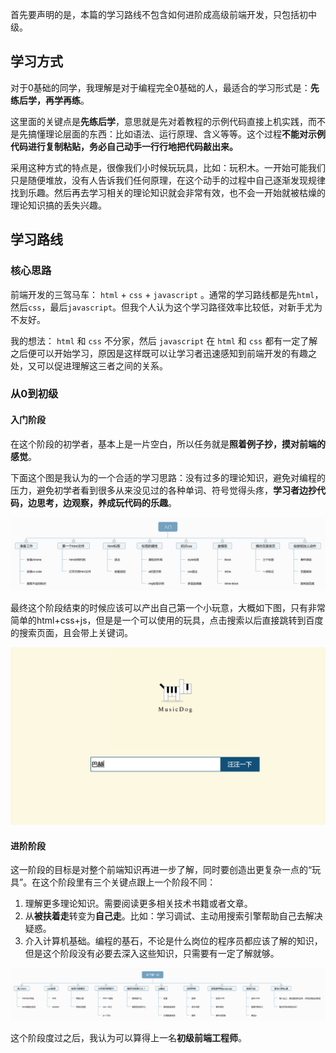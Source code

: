首先要声明的是，本篇的学习路线不包含如何进阶成高级前端开发，只包括初中级。


## 学习方式

对于0基础的同学，我理解是对于编程完全0基础的人，最适合的学习形式是：**先练后学，再学再练**。

这里面的关键点是**先练后学**，意思就是先对着教程的示例代码直接上机实践，而不是先搞懂理论层面的东西：比如语法、运行原理、含义等等。这个过程**不能对示例代码进行复制粘贴，务必自己动手一行行地把代码敲出来。**

采用这种方式的特点是，很像我们小时候玩玩具，比如：玩积木。一开始可能我们只是随便堆放，没有人告诉我们任何原理，在这个动手的过程中自己逐渐发现规律找到乐趣。然后再去学习相关的理论知识就会非常有效，也不会一开始就被枯燥的理论知识搞的丢失兴趣。

## 学习路线

### 核心思路

前端开发的三驾马车： `html` + `css` + `javascript` 。通常的学习路线都是先`html`，然后`css`，最后`javascript`。但我个人认为这个学习路径效率比较低，对新手尤为不友好。

我的想法： `html` 和 `css` 不分家，然后 `javascript` 在 `html` 和 `css` 都有一定了解之后便可以开始学习，原因是这样既可以让学习者迅速感知到前端开发的有趣之处，又可以促进理解这三者之间的关系。


### 从0到初级

#### 入门阶段

在这个阶段的初学者，基本上是一片空白，所以任务就是**照着例子抄，摸对前端的感觉**。

下面这个图是我认为的一个合适的学习思路：没有过多的理论知识，避免对编程的压力，避免初学者看到很多从来没见过的各种单词、符号觉得头疼，**学习者边抄代码，边思考，边观察，养成玩代码的乐趣**。

![Phase01.png](./images/Phase01.png)

最终这个阶段结束的时候应该可以产出自己第一个小玩意，大概如下图，只有非常简单的html+css+js，但是是一个可以使用的玩具，点击搜索以后直接跳转到百度的搜索页面，且会带上关键词。

![first-page.png](./images/first-page.png)

#### 进阶阶段

这一阶段的目标是对整个前端知识再进一步了解，同时要创造出更复杂一点的“玩具”。在这个阶段里有三个关键点跟上一个阶段不同：

1. 理解更多理论知识。需要阅读更多相关技术书籍或者文章。
2. 从**被扶着走**转变为**自己走**。比如：学习调试、主动用搜索引擎帮助自己去解决疑惑。
3. 介入计算机基础。编程的基石，不论是什么岗位的程序员都应该了解的知识，但是这个阶段没有必要去深入这些知识，只需要有一定了解就够。

![Phase02.png](./images/Phase02.png)

这个阶段度过之后，我认为可以算得上一名**初级前端工程师**。
